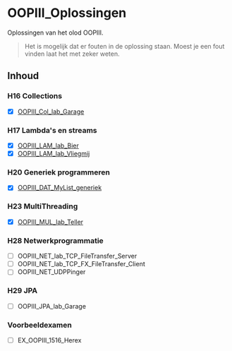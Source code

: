 # OOPIII_Oplossingen

Oplossingen van het olod OOPIII.

> Het is mogelijk dat er fouten in de oplossing staan. Moest je een fout vinden laat het met zeker weten.

## Inhoud

### H16 Collections

- [x] [OOPIII_Col_lab_Garage](/OOPIII_COL_lab_Garage_start)

### H17 Lambda's en streams

- [x] [OOPIII_LAM_lab_Bier](/OOPIII_LAM_lab_Bier_start)
- [x] [OOPIII_LAM_lab_Vliegmij](/OOPIII_LAM_lab_vliegmij_start)

### H20 Generiek programmeren

- [x] [OOPIII_DAT_MyList_generiek](/OOPIII_DAT_MyList_generiek_start)

### H23 MultiThreading

- [x] [OOPIII_MUL_lab_Teller](/OOPIII_MUL_lab_Teller_start)

### H28 Netwerkprogrammatie

- [ ] OOPIII_NET_lab_TCP_FileTransfer_Server
- [ ] OOPIII_NET_lab_TCP_FX_FileTransfer_Client
- [ ] OOPIII_NET_UDPPinger

### H29 JPA

- [ ] OOPIII_JPA_lab_Garage

### Voorbeeldexamen

- [ ] EX_OOPIII_1516_Herex
